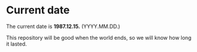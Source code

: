 # Current date

The current date is **1987.12.15.** (YYYY.MM.DD.)

This repository will be good when the world ends, so we will know how long it lasted.